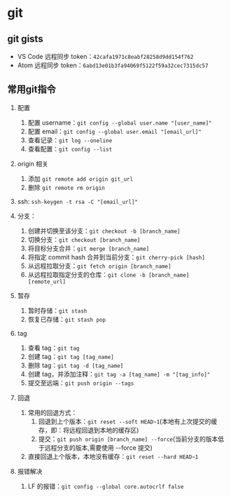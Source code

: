 # git

## git gists

- VS Code 远程同步 token：`42cafa1971c8eabf28258d9dd154f762`
- Atom 远程同步 token：`6abd13e01b3fa94069f5122f59a32cec7315dc57`

## 常用git指令

1. 配置

   1. 配置 username：`git config --global user.name "[user_name]"`
   2. 配置 email：`git config --global user.email "[email_url]"`
   3. 查看记录：`git log --oneline`
   4. 查看配置：`git config --list`

2. origin 相关

   1. 添加 `git remote add origin git_url`
   2. 删除 `git remote rm origin`

3. ssh: `ssh-keygen -t rsa -C "[email_url]"`

4. 分支：

   1. 创建并切换至该分支：`git checkout -b [branch_name]`
   2. 切换分支：`git checkout [branch_name]`
   3. 将目标分支合并：`git merge [branch_name]`
   4. 将指定 commit hash 合并到当前分支：`git cherry-pick [hash]`
   5. 从远程拉取分支：`git fetch origin [branch_name]`
   6. 从远程拉取指定分支的仓库：`git clone -b [branch_name] [remote_url]`

5. 暂存

   1. 暂时存储：`git stash`
   2. 恢复已存储：`git stash pop`

6. tag

   1. 查看 tag：`git tag`
   2. 创建 tag：`git tag [tag_name]`
   3. 删除 tag：`git tag -d [tag_name]`
   4. 创建 tag，并添加注释：`git tag -a [tag_name] -m "[tag_info]"`
   5. 提交至远端：`git push origin --tags`

7. 回退

   1. 常用的回退方式：
      1. 回退到上个版本：`git reset --soft HEAD~1`(本地有上次提交的缓存，即：将远程回退到本地的缓存区)
      2. 提交：`git push origin [branch_name] --force`(当前分支的版本低于远程分支的版本,需要使用 --force 提交)
   2. 直接回退上个版本，本地没有缓存：`git reset --hard HEAD~1`
  
8. 报错解决

   1. LF 的报错：`git config --global core.autocrlf false`
